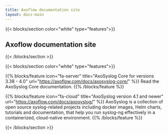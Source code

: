 ```yaml
---
title: Axoflow documentation site
layout: docs-main
---
```


{{< blocks/section color="white" type="features">}}

## Axoflow documentation site

{{< /blocks/section >}}


{{< blocks/section color="white" type="features">}}

{{% blocks/feature icon="fa-server" title="AxoSyslog Core for versions 3.38 - 4.0" url="https://axoflow.com/docs/axosyslog-core/" %}}
Read the AxoSyslog Core documentation.
{{% /blocks/feature %}}

{{% blocks/feature icon="fa-cloud" title="AxoSyslog version 4.1 and newer" url="https://axoflow.com/docs/axosyslog/" %}}
AxoSyslog is a collection of open source syslog-related projects including docker images, Helm charts, tutorials and documentation, that help you run syslog-ng effectively in a containerized, cloud-native environment.
{{% /blocks/feature %}}

{{< /blocks/section >}}
